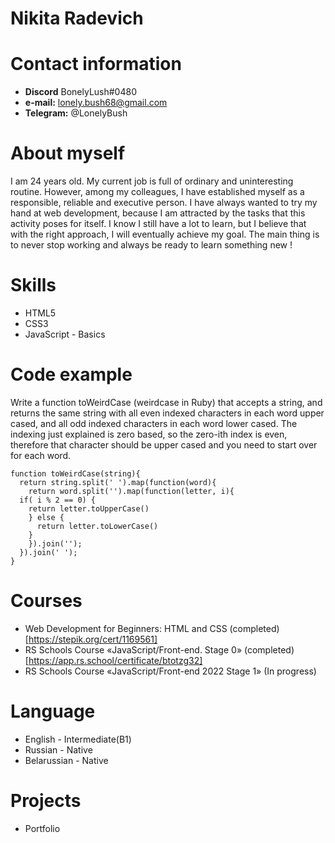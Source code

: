 # Nikita Radevich


# Contact information

* **Discord** BonelyLush#0480
* **e-mail:** lonely.bush68@gmail.com
* **Telegram:** @LonelyBush


# About myself

I am 24 years old. My current job is full of ordinary and uninteresting routine. However, among my colleagues, I have established myself as a responsible, reliable and executive person. I have always wanted to try my hand at web development, because I am attracted by the tasks that this activity poses for itself. I know I still have a lot to learn, but I believe that with the right approach, I will eventually achieve my goal. The main thing is to never stop working and always be ready to learn something new !

# Skills
* HTML5
* CSS3
* JavaScript - Basics



# Сode example
 
Write a function toWeirdCase (weirdcase in Ruby) that accepts a string, and returns the same string with all even indexed characters in each word upper cased, and all odd indexed characters in each word lower cased. The indexing just explained is zero based, so the zero-ith index is even, therefore that character should be upper cased and you need to start over for each word.

```
function toWeirdCase(string){
  return string.split(' ').map(function(word){
    return word.split('').map(function(letter, i){
  if( i % 2 == 0) {
    return letter.toUpperCase()
    } else {
      return letter.toLowerCase()
    }    
    }).join('');
  }).join(' ');
}
```

# Courses
* Web Development for Beginners: HTML and CSS (completed) [https://stepik.org/cert/1169561]
* RS Schools Course «JavaScript/Front-end. Stage 0» (completed) [https://app.rs.school/certificate/btotzg32]
* RS Schools Course «JavaScript/Front-end 2022 Stage 1» (In progress)


# Language
* English - Intermediate(B1)
* Russian - Native
* Belarussian - Native

# Projects
* Portfolio
